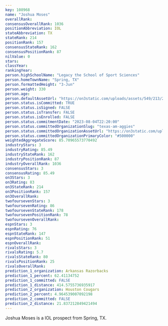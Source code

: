 ```yaml
---
key: 108968
name: "Joshua Moses"
overallRank: 
consensusOverallRank: 1036
positionAbbreviation: IOL
stateAbbreviation: TX
stateRank: 214
positionRank: 157
consensusStateRank: 162
consensusPositionRank: 87
nilValue: 0
stars: 
classYear: 
rankingYear: 
person.highSchoolName: "Legacy the School of Sport Sciences"
person.homeTownName: "Spring, TX"
person.formattedHeight: "3-Jun"
person.weight: 330
person.age: 
person.defaultAssetUrl: "https://on3static.com/uploads/assets/549/213/213549.jpg"
person.status.isCommitted: TRUE
person.status.isSigned: FALSE
person.status.isTransfer: FALSE
person.status.isEnrolled: FALSE
person.status.commitmentDate: "2023-08-04T22:20:00"
person.status.committedOrganizationSlug: "texas-am-aggies"
person.status.committedOrganizationAssetUrl: "https://on3static.com/uploads/assets/270/150/150270.svg"
person.status.committedOrganizationPrimaryColor: "#500000"
weightedAggregateScore: 85.70965573770492
industryStars: 3
industryRating: 85.49
industryStateRank: 162
industryPositionRank: 87
industryOverallRank: 1036
consensusStars: 3
consensusRating: 85.49
on3Stars: 3
on3Rating: 83
on3StateRank: 214
on3PositionRank: 157
on3OverallRank: 
twofoursevenStars: 3
twofoursevenRating: 86
twofoursevenStateRank: 178
twofoursevenPositionRank: 78
twofoursevenOverallRank: 
espnStars: 3
espnRating: 76
espnStateRank: 147
espnPositionRank: 51
espnOverallRank: 
rivalsStars: 3
rivalsRating: 5.7
rivalsStateRank: 80
rivalsPositionRank: 25
rivalsOverallRank: 
prediction_1_organization: Arkansas Razorbacks
prediction_1_percent: 62.41134752
prediction_1_committed: FALSE
prediction_1_distance: 414.5755736935917
prediction_2_organization: Houston Cougars
prediction_2_percent: 4.964539007092198
prediction_2_committed: FALSE
prediction_2_distance: 21.837212849421494
---
```

Joshua Moses is a IOL prospect from Spring, TX.